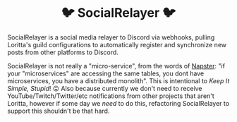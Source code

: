 
<h1 align="center">🐦 SocialRelayer 🐦</h1>

SocialRelayer is a social media relayer to Discord via webhooks, pulling Loritta's guild configurations to automatically register and synchronize new posts from other platforms to Discord.

SocialRelayer is not really a "micro-service", from the words of [Napster](https://github.com/napstr/): "if your "microservices" are accessing the same tables, you dont have microservices, you have a distributed monolith". This is intentional to *Keep It Simple, Stupid*! 😛 Also because currently we don't need to receive YouTube/Twitch/Twitter/etc notifications from other projects that aren't Loritta, however if some day we *need* to do this, refactoring SocialRelayer to support this shouldn't be that hard.